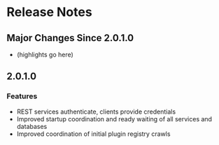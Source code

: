 # Release Notes

## Major Changes Since 2.0.1.0

*   (highlights go here)

## 2.0.1.0

### Features

*   REST services authenticate, clients provide credentials
*   Improved startup coordination and ready waiting of all services and databases
*   Improved coordination of initial plugin registry crawls
